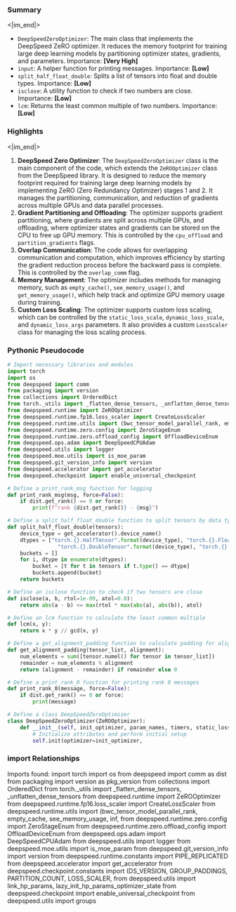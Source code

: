 

### Summary

<|im_end|>

* `DeepSpeedZeroOptimizer`: The main class that implements the DeepSpeed ZeRO optimizer. It reduces the memory footprint for training large deep learning models by partitioning optimizer states, gradients, and parameters. Importance: **[Very High]**
* `input`: A helper function for printing messages. Importance: **[Low]**
* `split_half_float_double`: Splits a list of tensors into float and double types. Importance: **[Low]**
* `isclose`: A utility function to check if two numbers are close. Importance: **[Low]**
* `lcm`: Returns the least common multiple of two numbers. Importance: **[Low]**

### Highlights

<|im_end|>

1. **DeepSpeed Zero Optimizer**: The `DeepSpeedZeroOptimizer` class is the main component of the code, which extends the `ZeROOptimizer` class from the DeepSpeed library. It is designed to reduce the memory footprint required for training large deep learning models by implementing ZeRO (Zero Redundancy Optimizer) stages 1 and 2. It manages the partitioning, communication, and reduction of gradients across multiple GPUs and data parallel processes.
2. **Gradient Partitioning and Offloading**: The optimizer supports gradient partitioning, where gradients are split across multiple GPUs, and offloading, where optimizer states and gradients can be stored on the CPU to free up GPU memory. This is controlled by the `cpu_offload` and `partition_gradients` flags.
3. **Overlap Communication**: The code allows for overlapping communication and computation, which improves efficiency by starting the gradient reduction process before the backward pass is complete. This is controlled by the `overlap_comm` flag.
4. **Memory Management**: The optimizer includes methods for managing memory, such as `empty_cache()`, `see_memory_usage()`, and `get_memory_usage()`, which help track and optimize GPU memory usage during training.
5. **Custom Loss Scaling**: The optimizer supports custom loss scaling, which can be controlled by the `static_loss_scale`, `dynamic_loss_scale`, and `dynamic_loss_args` parameters. It also provides a custom `LossScaler` class for managing the loss scaling process.

### Pythonic Pseudocode

```python
# Import necessary libraries and modules
import torch
import os
from deepspeed import comm
from packaging import version
from collections import OrderedDict
from torch._utils import _flatten_dense_tensors, _unflatten_dense_tensors
from deepspeed.runtime import ZeROOptimizer
from deepspeed.runtime.fp16.loss_scaler import CreateLossScaler
from deepspeed.runtime.utils import (bwc_tensor_model_parallel_rank, empty_cache, see_memory_usage, inf, is_model_parallel_parameter, align_dense_tensors, all_gather_dp_groups)
from deepspeed.runtime.zero.config import ZeroStageEnum
from deepspeed.runtime.zero.offload_config import OffloadDeviceEnum
from deepspeed.ops.adam import DeepSpeedCPUAdam
from deepspeed.utils import logger
from deepspeed.moe.utils import is_moe_param
from deepspeed.git_version_info import version
from deepspeed.accelerator import get_accelerator
from deepspeed.checkpoint import enable_universal_checkpoint

# Define a print_rank_msg function for logging
def print_rank_msg(msg, force=False):
    if dist.get_rank() == 0 or force:
        print(f"rank {dist.get_rank()} - {msg}")

# Define a split_half_float_double function to split tensors by data type
def split_half_float_double(tensors):
    device_type = get_accelerator().device_name()
    dtypes = ["torch.{}.HalfTensor".format(device_type), "torch.{}.FloatTensor".format(device_type),
                "torch.{}.DoubleTensor".format(device_type), "torch.{}.BFloat16Tensor".format(device_type)]
    buckets = []
    for i, dtype in enumerate(dtypes):
        bucket = [t for t in tensors if t.type() == dtype]
        buckets.append(bucket)
    return buckets

# Define an isclose function to check if two tensors are close
def isclose(a, b, rtol=1e-09, atol=0.0):
    return abs(a - b) <= max(rtol * max(abs(a), abs(b)), atol)

# Define an lcm function to calculate the least common multiple
def lcm(x, y):
    return x * y // gcd(x, y)

# Define a get_alignment_padding function to calculate padding for alignment
def get_alignment_padding(tensor_list, alignment):
    num_elements = sum([tensor.numel() for tensor in tensor_list])
    remainder = num_elements % alignment
    return (alignment - remainder) if remainder else 0

# Define a print_rank_0 function for printing rank 0 messages
def print_rank_0(message, force=False):
    if dist.get_rank() == 0 or force:
        print(message)

# Define a class DeepSpeedZeroOptimizer
class DeepSpeedZeroOptimizer(ZeROOptimizer):
    def __init__(self, init_optimizer, param_names, timers, static_loss_scale=1.0, dynamic_loss_scale=False, dynamic_loss_args=None, verbose=True, contiguous_gradients=True, reduce_bucket_size=500000000, use_multi_rank_bucket_allreduce=True, allgather_bucket_size=5000000000, dp_process_group=None, expert_parallel_group=None, expert_data_parallel_group=None, reduce_scatter=True, overlap_comm=False, offload_optimizer_config=None, mpu=None, clip_grad=0.0, gradient_accumulation_dtype=torch.float32, communication_data_type=torch.float16, postscale_gradients=True, gradient_predivide_factor=1.0, gradient_accumulation_steps=1, ignore_unused_parameters=True, partition_grads=True, round_robin_gradients=False, has_moe_layers=False, fp16_master_weights_and_gradients=False, elastic_checkpoint=False):
        # Initialize attributes and perform initial setup
        self.init(optimizer=init_optimizer,
```


### import Relationships

Imports found:
import torch
import os
from deepspeed import comm as dist
from packaging import version as pkg_version
from collections import OrderedDict
from torch._utils import _flatten_dense_tensors, _unflatten_dense_tensors
from deepspeed.runtime import ZeROOptimizer
from deepspeed.runtime.fp16.loss_scaler import CreateLossScaler
from deepspeed.runtime.utils import (bwc_tensor_model_parallel_rank, empty_cache, see_memory_usage, inf,
from deepspeed.runtime.zero.config import ZeroStageEnum
from deepspeed.runtime.zero.offload_config import OffloadDeviceEnum
from deepspeed.ops.adam import DeepSpeedCPUAdam
from deepspeed.utils import logger
from deepspeed.moe.utils import is_moe_param
from deepspeed.git_version_info import version
from deepspeed.runtime.constants import PIPE_REPLICATED
from deepspeed.accelerator import get_accelerator
from deepspeed.checkpoint.constants import (DS_VERSION, GROUP_PADDINGS, PARTITION_COUNT, LOSS_SCALER,
from deepspeed.utils import link_hp_params, lazy_init_hp_params_optimizer_state
from deepspeed.checkpoint import enable_universal_checkpoint
from deepspeed.utils import groups